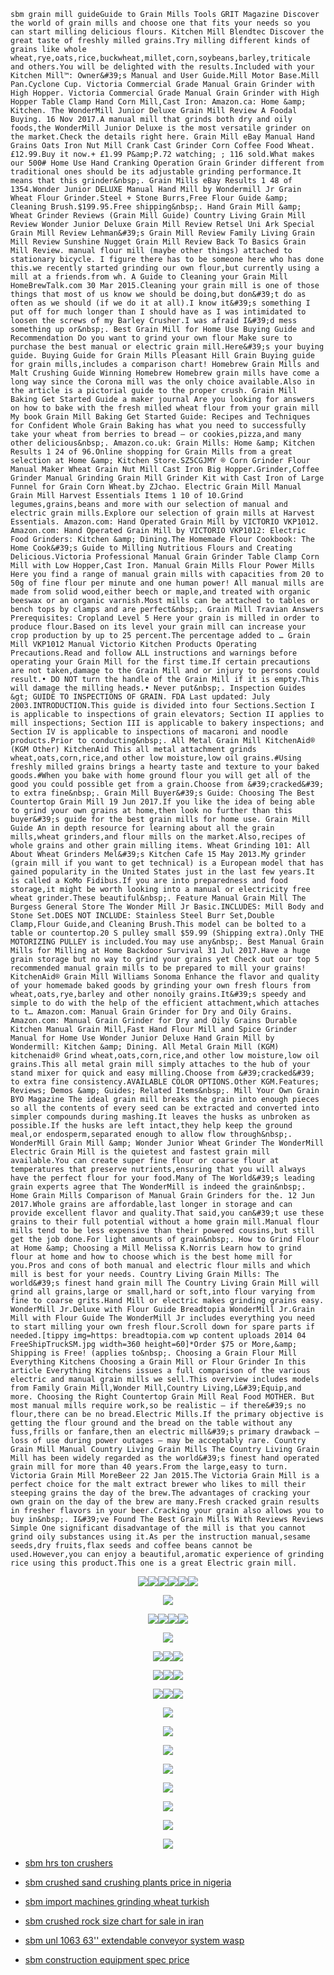 
```
sbm grain mill guideGuide to Grain Mills Tools GRIT Magazine Discover the world of grain mills and choose one that fits your needs so you can start milling delicious flours. Kitchen Mill Blendtec Discover the great taste of freshly milled grains.Try milling different kinds of grains like whole wheat,rye,oats,rice,buckwheat,millet,corn,soybeans,barley,triticale and others.You will be delighted with the results.Included with your Kitchen Mill™: Owner&#39;s Manual and User Guide.Mill Motor Base.Mill Pan.Cyclone Cup. Victoria Commercial Grade Manual Grain Grinder with High Hopper. Victoria Commercial Grade Manual Grain Grinder with High Hopper Table Clamp Hand Corn Mill,Cast Iron: Amazon.ca: Home &amp; Kitchen. The WonderMill Junior Deluxe Grain Mill Review A Foodal Buying. 16 Nov 2017.A manual mill that grinds both dry and oily foods,the WonderMill Junior Deluxe is the most versatile grinder on the market.Check the details right here. Grain Mill eBay Manual Hand Grains Oats Iron Nut Mill Crank Cast Grinder Corn Coffee Food Wheat.£12.99.Buy it now.+ £1.99 P&amp;P.72 watching; ; 116 sold.What makes our 500# Home Use Hand Cranking Operation Grain Grinder different from traditional ones should be its adjustable grinding performance.It means that this grinder&nbsp;. Grain Mills eBay Results 1 48 of 1354.Wonder Junior DELUXE Manual Hand Mill by Wondermill Jr Grain Wheat Flour Grinder.Steel + Stone Burrs,Free Flour Guide &amp; Cleaning Brush.$199.95.Free shipping&nbsp;. Hand Grain Mill &amp; Wheat Grinder Reviews (Grain Mill Guide) Country Living Grain Mill Review Wonder Junior Deluxe Grain Mill Review Retsel Uni Ark Special Grain Mill Review Lehman&#39;s Grain Mill Review Family Living Grain Mill Review Sunshine Nugget Grain Mill Review Back To Basics Grain Mill Review. manual flour mill (maybe other things) attached to stationary bicycle. I figure there has to be someone here who has done this.we recently started grinding our own flour,but currently using a mill at a friends.from wh. A Guide to Cleaning your Grain Mill HomeBrewTalk.com 30 Mar 2015.Cleaning your grain mill is one of those things that most of us know we should be doing,but don&#39;t do as often as we should (if we do it at all).I know it&#39;s something I put off for much longer than I should have as I was intimidated to loosen the screws of my Barley Crusher.I was afraid I&#39;d mess something up or&nbsp;. Best Grain Mill for Home Use Buying Guide and Recommendation Do you want to grind your own flour Make sure to purchase the best manual or electric grain mill.Here&#39;s your buying guide. Buying Guide for Grain Mills Pleasant Hill Grain Buying guide for grain mills,includes a comparison chart! Homebrew Grain Mills and Malt Crushing Guide Winning Homebrew Homebrew grain mills have come a long way since the Corona mill was the only choice available.Also in the article is a pictorial guide to the proper crush. Grain Mill Baking Get Started Guide a maker journal Are you looking for answers on how to bake with the fresh milled wheat flour from your grain mill My book Grain Mill Baking Get Started Guide: Recipes and Techniques for Confident Whole Grain Baking has what you need to successfully take your wheat from berries to bread — or cookies,pizza,and many other delicious&nbsp;. Amazon.co.uk: Grain Mills: Home &amp; Kitchen Results 1 24 of 96.Online shopping for Grain Mills from a great selection at Home &amp; Kitchen Store.SZ5CGJMY ® Corn Grinder Flour Manual Maker Wheat Grain Nut Mill Cast Iron Big Hopper.Grinder,Coffee Grinder Manual Grinding Grain Mill Grinder Kit with Cast Iron of Large Funnel for Grain Corn Wheat.by ZJchao. Electric Grain Mill Manual Grain Mill Harvest Essentials Items 1 10 of 10.Grind legumes,grains,beans and more with our selection of manual and electric grain mills.Explore our selection of grain mills at Harvest Essentials. Amazon.com: Hand Operated Grain Mill by VICTORIO VKP1012. Amazon.com: Hand Operated Grain Mill by VICTORIO VKP1012: Electric Food Grinders: Kitchen &amp; Dining.The Homemade Flour Cookbook: The Home Cook&#39;s Guide to Milling Nutritious Flours and Creating Delicious.Victoria Professional Manual Grain Grinder Table Clamp Corn Mill with Low Hopper,Cast Iron. Manual Grain Mills Flour Power Mills Here you find a range of manual grain mills with capacities from 20 to 50g of fine flour per minute and one human power! All manual mills are made from solid wood,either beech or maple,and treated with organic beeswax or an organic varnish.Most mills can be attached to tables or bench tops by clamps and are perfect&nbsp;. Grain Mill Travian Answers Prerequisites: Cropland Level 5 Here your grain is milled in order to produce flour.Based on its level your grain mill can increase your crop production by up to 25 percent.The percentage added to … Grain Mill VKP1012 Manual Victorio Kitchen Products Operating Precautions.Read and follow ALL instructions and warnings before operating your Grain Mill for the first time.If certain precautions are not taken,damage to the Grain Mill and or injury to persons could result.• DO NOT turn the handle of the Grain Mill if it is empty.This will damage the milling heads.• Never put&nbsp;. Inspection Guides &gt; GUIDE TO INSPECTIONS OF GRAIN. FDA Last updated: July 2003.INTRODUCTION.This guide is divided into four Sections.Section I is applicable to inspections of grain elevators; Section II applies to mill inspections; Section III is applicable to bakery inspections; and Section IV is applicable to inspections of macaroni and noodle products.Prior to conducting&nbsp;. All Metal Grain Mill KitchenAid® (KGM Other) KitchenAid This all metal attachment grinds wheat,oats,corn,rice,and other low moisture,low oil grains.#Using freshly milled grains brings a hearty taste and texture to your baked goods.#When you bake with home ground flour you will get all of the good you could possible get from a grain.Choose from &#39;cracked&#39; to extra fine&nbsp;. Grain Mill Buyer&#39;s Guide: Choosing The Best Countertop Grain Mill 19 Jun 2017.If you like the idea of being able to grind your own grains at home,then look no further than this buyer&#39;s guide for the best grain mills for home use. Grain Mill Guide An in depth resource for learning about all the grain mills,wheat grinders,and flour mills on the market.Also,recipes of whole grains and other grain milling items. Wheat Grinding 101: All About Wheat Grinders Mel&#39;s Kitchen Cafe 15 May 2013.My grinder (grain mill if you want to get technical) is a European model that has gained popularity in the United States just in the last few years.It is called a KoMo Fidibus.If you are into preparedness and food storage,it might be worth looking into a manual or electricity free wheat grinder.These beautiful&nbsp;. Feature Manual Grain Mill The Burgess General Store The Wonder Mill Jr Basic.INCLUDES: Mill Body and Stone Set.DOES NOT INCLUDE: Stainless Steel Burr Set,Double Clamp,Flour Guide,and Cleaning Brush.This model can be bolted to a table or countertop.20 S pulley small $59.99 (Shipping extra).Only THE MOTORIZING PULLEY is included.You may use any&nbsp;. Best Manual Grain Mills for Milling at Home Backdoor Survival 31 Jul 2017.Have a huge grain storage but no way to grind your grains yet Check out our top 5 recommended manual grain mills to be prepared to mill your grains! KitchenAid® Grain Mill Williams Sonoma Enhance the flavor and quality of your homemade baked goods by grinding your own fresh flours from wheat,oats,rye,barley and other nonoily grains.It&#39;s speedy and simple to do with the help of the efficient attachment,which attaches to t… Amazon.com: Manual Grain Grinder for Dry and Oily Grains. Amazon.com: Manual Grain Grinder for Dry and Oily Grains Durable Kitchen Manual Grain Mill,Fast Hand Flour Mill and Spice Grinder Manual for Home Use Wonder Junior Deluxe Hand Grain Mill by Wondermill: Kitchen &amp; Dining. All Metal Grain Mill (KGM) kitchenaid® Grind wheat,oats,corn,rice,and other low moisture,low oil grains.This all metal grain mill simply attaches to the hub of your stand mixer for quick and easy milling.Choose from &#39;cracked&#39; to extra fine consistency.AVAILABLE COLOR OPTIONS.Other KGM.Features; Reviews; Demos &amp; Guides; Related Items&nbsp;. Mill Your Own Grain BYO Magazine The ideal grain mill breaks the grain into enough pieces so all the contents of every seed can be extracted and converted into simpler compounds during mashing.It leaves the husks as unbroken as possible.If the husks are left intact,they help keep the ground meal,or endosperm,separated enough to allow flow through&nbsp;. WonderMill Grain Mill &amp; Wonder Junior Wheat Grinder The WonderMill Electric Grain Mill is the quietest and fastest grain mill available.You can create super fine flour or coarse flour at temperatures that preserve nutrients,ensuring that you will always have the perfect flour for your food.Many of The World&#39;s leading grain experts agree that The WonderMill is indeed the grain&nbsp;. Home Grain Mills Comparison of Manual Grain Grinders for the. 12 Jun 2017.Whole grains are affordable,last longer in storage and can provide excellent flavor and quality.That said,you can&#39;t use these grains to their full potential without a home grain mill.Manual flour mills tend to be less expensive than their powered cousins,but still get the job done.For light amounts of grain&nbsp;. How to Grind Flour at Home &amp; Choosing a Mill Melissa K.Norris Learn how to grind flour at home and how to choose which is the best home mill for you.Pros and cons of both manual and electric flour mills and which mill is best for your needs. Country Living Grain Mills: The world&#39;s finest hand grain mill The Country Living Grain Mill will grind all grains,large or small,hard or soft,into flour varying from fine to coarse grits.Hand Mill or electric makes grinding grains easy. WonderMill Jr.Deluxe with Flour Guide Breadtopia WonderMill Jr.Grain Mill with Flour Guide The WonderMill Jr includes everything you need to start milling your own fresh flour.Scroll down for spare parts if needed.[tippy img=https: breadtopia.com wp content uploads 2014 04 FreeShipTruckSM.jpg width=360 height=60]*Order $75 or More,&amp; Shipping is Free! (applies to&nbsp;. Choosing a Grain Flour Mill Everything Kitchens Choosing a Grain Mill or Flour Grinder In this article Everything Kitchens issues a full comparison of the various electric and manual grain mills we sell.This overview includes models from Family Grain Mill,Wonder Mill,Country Living,L&#39;Equip,and more. Choosing the Right Countertop Grain Mill Real Food MOTHER. But most manual mills require work,so be realistic — if there&#39;s no flour,there can be no bread.Electric Mills.If the primary objective is getting the flour ground and the bread on the table without any fuss,frills or fanfare,then an electric mill&#39;s primary drawback — loss of use during power outages — may be acceptably rare. Country Grain Mill Manual Country Living Grain Mills The Country Living Grain Mill has been widely regarded as the world&#39;s finest hand operated grain mill for more than 40 years.From the large,easy to turn. Victoria Grain Mill MoreBeer 22 Jan 2015.The Victoria Grain Mill is a perfect choice for the malt extract brewer who likes to mill their steeping grains the day of the brew.The advantages of cracking your own grain on the day of the brew are many.Fresh cracked grain results in fresher flavors in your beer.Cracking your grain also allows you to buy in&nbsp;. I&#39;ve Found The Best Grain Mills With Reviews Reviews Simple One significant disadvantage of the mill is that you cannot grind oily substances using it.As per the instruction manual,sesame seeds,dry fruits,flax seeds and coffee beans cannot be used.However,you can enjoy a beautiful,aromatic experience of grinding rice using this product.This one is a great Electric grain mill. 
```

<div align="center">
  
<a rel="nofollow" href="https://m.shibang-china.com?f=github&k=sbm+grain+mill+guide"><img src="https://static.shibang-china.com/en/l.png"></a><img src="https://static.shibang-china.com/en/hw.png"><a rel="nofollow" href="https://m.shibang-china.com/product/?f=github&k=sbm+grain+mill+guide"><img src="https://static.shibang-china.com/en/p.png"></a><a rel="nofollow" href="https://m.shibang-china.com/cases/?f=github&k=sbm+grain+mill+guide"><img src="https://static.shibang-china.com/en/c.png"></a><a rel="nofollow" href="https://m.shibang-china.com/news/?f=github&k=sbm+grain+mill+guide"><img src="https://static.shibang-china.com/en/n.png"></a><a rel="nofollow" href="https://m.shibang-china.com?f=github&k=sbm+grain+mill+guide"><img src="https://static.shibang-china.com/en/m.png"></a>

<a rel="nofollow" href="https://m.shibang-china.com/product/?f=github&k=sbm+grain+mill+guide"><img src="https://static.shibang-china.com/en/b.jpg"></a>
  
<a rel="nofollow" href="https://m.shibang-china.com/solution-aggregate.html?f=github&k=sbm+grain+mill+guide"><img src="https://static.shibang-china.com/en/a.jpg"></a><a rel="nofollow" href="https://m.shibang-china.com/solution-mine.html?f=github&k=sbm+grain+mill+guide"><img src="https://static.shibang-china.com/en/m.jpg"></a><a rel="nofollow" href="https://m.shibang-china.com/solution-mill.html?f=github&k=sbm+grain+mill+guide"><img src="https://static.shibang-china.com/en/g.jpg"></a><a rel="nofollow" href="https://m.shibang-china.com/solution-epc.html?f=github&k=sbm+grain+mill+guide"><img src="https://static.shibang-china.com/en/e.jpg"></a>

<a rel="nofollow" href="https://m.shibang-china.com/product/?f=github&k=sbm+grain+mill+guide"><img src="https://static.shibang-china.com/en/a-p.png"></a>

<a rel="nofollow" href="https://m.shibang-china.com/product/crusher/c6x.html?f=github&k=sbm+grain+mill+guide"><img src="https://static.shibang-china.com/en/j.jpg"></a><a rel="nofollow" href="https://m.shibang-china.com/product/crusher/ci5x.html?f=github&k=sbm+grain+mill+guide"><img src="https://static.shibang-china.com/en/i.jpg"></a><a rel="nofollow" href="https://m.shibang-china.com/product/crusher/hst.html?f=github&k=sbm+grain+mill+guide"><img src="https://static.shibang-china.com/en/c.jpg"></a>

<a rel="nofollow" href="https://m.shibang-china.com/product/mill/mtw.html?f=github&k=sbm+grain+mill+guide"><img src="https://static.shibang-china.com/en/mtw.jpg"></a><a rel="nofollow" href="https://m.shibang-china.com/product/mill/scm.html?f=github&k=sbm+grain+mill+guide"><img src="https://static.shibang-china.com/en/scm.jpg"></a><a rel="nofollow" href="https://m.shibang-china.com/product/mill/lm.html?f=github&k=sbm+grain+mill+guide"><img src="https://static.shibang-china.com/en/lm.jpg"></a>

<a rel="nofollow" href="https://m.shibang-china.com/product/sand/vsi6x.html?f=github&k=sbm+grain+mill+guide"><img src="https://static.shibang-china.com/en/6x.jpg"></a><a rel="nofollow" href="https://m.shibang-china.com/product/sand/vu.html?f=github&k=sbm+grain+mill+guide"><img src="https://static.shibang-china.com/en/vu.jpg"></a><a rel="nofollow" href="https://m.shibang-china.com/product/mobile/klun.html?f=github&k=sbm+grain+mill+guide"><img src="https://static.shibang-china.com/en/k.jpg"></a>

<a rel="nofollow" href="https://m.shibang-china.com/cases/?f=github&k=sbm+grain+mill+guide"><img src="https://static.shibang-china.com/en/case.png"></a>

<a rel="nofollow" href="https://m.shibang-china.com/cases/aggregate/202.html?f=github&k=sbm+grain+mill+guide"><img src="https://static.shibang-china.com/en/c-1.jpg"></a>

<a rel="nofollow" href="https://m.shibang-china.com/cases/aggregate/203.html?f=github&k=sbm+grain+mill+guide"><img src="https://static.shibang-china.com/en/c-2.jpg"></a>

<a rel="nofollow" href="https://m.shibang-china.com/cases/mill/123.html?f=github&k=sbm+grain+mill+guide"><img src="https://static.shibang-china.com/en/c-3.jpg"></a>

<a rel="nofollow" href="https://m.shibang-china.com/contact_us.html?f=github&k=sbm+grain+mill+guide"><img src="https://static.shibang-china.com/en/contact.png"></a>

<a rel="nofollow" href="https://swt.shibang-china.com/?f=github&k=sbm+grain+mill+guide"><img src="https://static.shibang-china.com/en/chat.png"></a>

<a rel="nofollow" href="https://whatsapp.shibangsoft.com/WhatsApp.php?f=github&k=sbm+grain+mill+guide"><img src="https://static.shibang-china.com/en/whatsapp.png"></a>

<a rel="nofollow" href="https://m.shibang-china.com/?f=github&k=sbm+grain+mill+guide"><img src="https://static.shibang-china.com/en/website.png"></a>

</div>


* [sbm hrs ton crushers](sbm%20hrs%20ton%20crushers.md)

* [sbm crushed sand crushing plants price in nigeria](sbm%20crushed%20sand%20crushing%20plants%20price%20in%20nigeria.md)

* [sbm import machines grinding wheat turkish](sbm%20import%20machines%20grinding%20wheat%20turkish.md)

* [sbm crushed rock size chart for sale in iran](sbm%20crushed%20rock%20size%20chart%20for%20sale%20in%20iran.md)

* [sbm unl 1063 63'' extendable conveyor system wasp](sbm%20unl%201063%2063%27%27%20extendable%20conveyor%20system%20wasp.md)

* [sbm construction equipment spec price](sbm%20construction%20equipment%20spec%20price.md)